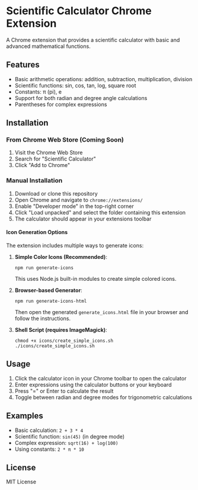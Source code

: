 # Scientific Calculator Chrome Extension

A Chrome extension that provides a scientific calculator with basic and advanced mathematical functions.

## Features

- Basic arithmetic operations: addition, subtraction, multiplication, division
- Scientific functions: sin, cos, tan, log, square root
- Constants: π (pi), e
- Support for both radian and degree angle calculations
- Parentheses for complex expressions

## Installation

### From Chrome Web Store (Coming Soon)

1. Visit the Chrome Web Store
2. Search for "Scientific Calculator"
3. Click "Add to Chrome"

### Manual Installation

1. Download or clone this repository
2. Open Chrome and navigate to `chrome://extensions/`
3. Enable "Developer mode" in the top-right corner
4. Click "Load unpacked" and select the folder containing this extension
5. The calculator should appear in your extensions toolbar

#### Icon Generation Options

The extension includes multiple ways to generate icons:

1. **Simple Color Icons (Recommended)**: 
   ```
   npm run generate-icons
   ```
   This uses Node.js built-in modules to create simple colored icons.

2. **Browser-based Generator**:
   ```
   npm run generate-icons-html
   ```
   Then open the generated `generate_icons.html` file in your browser and follow the instructions.

3. **Shell Script (requires ImageMagick)**:
   ```
   chmod +x icons/create_simple_icons.sh
   ./icons/create_simple_icons.sh
   ```

## Usage

1. Click the calculator icon in your Chrome toolbar to open the calculator
2. Enter expressions using the calculator buttons or your keyboard
3. Press "=" or Enter to calculate the result
4. Toggle between radian and degree modes for trigonometric calculations

## Examples

- Basic calculation: `2 + 3 * 4`
- Scientific function: `sin(45)` (in degree mode)
- Complex expression: `sqrt(16) + log(100)`
- Using constants: `2 * π * 10`

## License

MIT License 